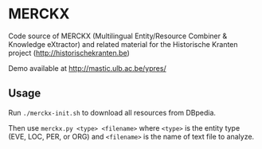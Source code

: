 # MERCKX
Code source of MERCKX (Multilingual Entity/Resource Combiner & Knowledge eXtractor) and related material for the Historische Kranten project (http://historischekranten.be)

Demo available at http://mastic.ulb.ac.be/ypres/

## Usage

Run `./merckx-init.sh` to download all resources from DBpedia.

Then use `merckx.py <type> <filename>` where `<type>` is the entity type (EVE, LOC, PER, or ORG) and `<filename>` is the name of text file to analyze.